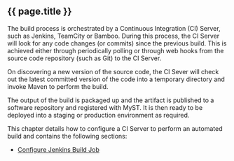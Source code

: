 ## {{ page.title }}

The build process is orchestrated by a Continuous Integration (CI) Server, such as Jenkins, TeamCity or Bamboo. During this process, the CI Server will look for any code changes (or commits) since the previous build. This is achieved either through periodically polling or through web hooks from the source code repository (such as Git) to the CI Server.

On discovering a new version of the source code, the CI Sever will check out the latest committed version of the code into a temporary directory and invoke Maven to perform the build. 

The output of the build is packaged up and the artifact is published to a software repository and registered with MyST. It is then ready to be deployed into a staging or production environment as required.

This chapter details how to configure a CI Server to perform an automated build and contains the following sections:
* [Configure Jenkins Build Job](/build/ci/jenkins/README.md)








